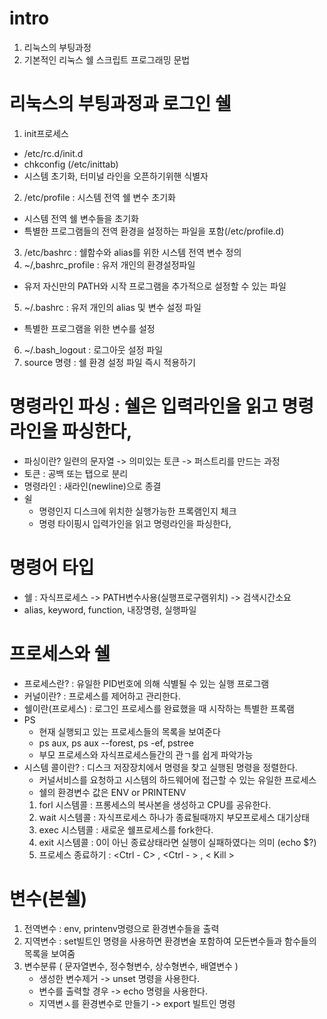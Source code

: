 # intro

1. 리눅스의 부팅과정
2. 기본적인 리눅스 쉘 스크립트 프로그래밍 문법

# 리눅스의 부팅과정과 로그인 쉘

1. init프로세스 

- /etc/rc.d/init.d
- chkconfig (/etc/inittab)
- 시스템 초기화, 터미널 라인을 오픈하기위핸 식별자

2. /etc/profile : 시스템 전역 쉘 변수 초기화

- 시스템 전역 쉘 변수들을 초기화
- 특별한 프로그램들의 전역 환경을 설정하는 파일을 포함(/etc/profile.d)

3. /etc/bashrc : 쉘함수와 alias를 위한 시스템 전역 변수 정의
4. ~/,bashrc_profile : 유저 개인의 환경설정파일

- 유저 자신만의 PATH와 시작 프로그램을 추가적으로 설정할 수 있는 파일

5. ~/.bashrc : 유저 개인의 alias 및 변수 설정 파일

- 특별한 프로그램을 위한 변수를 설정

6. ~/.bash_logout : 로그아웃 설정 파일
7. source 명령 : 쉘 환경 설정 파일 즉시 적용하기

# 명령라인 파싱 : 쉘은 입력라인을 읽고 명령라인을 파싱한다,

- 파싱이란? 일련의 문자열 -> 의미있는 토큰 -> 퍼스트리를 만드는 과정
- 토큰 : 공백 또는 탭으로 분리
- 명령라인 : 새라인(newline)으로 종결
- 쉴 
    - 명령인지 디스크에 위치한 실행가능한 프록램인지 체크
    - 명령 타이핑시 입력가인을 읽고 명령라인을 파싱한다,

# 명령어 타입

- 쉘 : 자식프로세스 -> PATH변수사용(실행프로구램위치) -> 검색시간소요
- alias, keyword, function, 내장명령, 실행파일

# 프로세스와 쉘

- 프로세스란? : 유일한 PID번호에 의해 식별될 수 있는 실행 프로그램
- 커널이란? : 프로세스를 제어하고 관리한다.
- 쉘이란(프로세스) : 로그인 프로세스를 완료했을 때 시작하는 특별한 프록램
- PS 
    - 현재 실행되고 있는 프로세스들의 목록을 보여준다
    - ps aux, ps aux --forest, ps -ef, pstree
    - 부모 프로세스와 자식프로세스들간의 관ㄱ를 쉽게 파악가능
- 시스템 콜이란? : 디스크 저장장치에서 명령을 찾고 실행된 명령을 정렬한다.
    - 커널서비스를 요청하고 시스템의 하드웨어에 접근할 수 있는 유일한 프로세스
    - 쉘의 환경변수 값은 ENV or PRINTENV
    1. forl 시스템콜 : 프롱세스의 복사본을 생성하고 CPU를 공유한다.
    2. wait 시스템콜 : 자식프로세스 하나가 종료될때까지 부모프로세스 대기상태
    3. exec 시스템콜 : 새로운 쉘프로세스를 fork한다.
    4. exit 시스템콜 : 0이 아닌 종료상태라면 실행이 실패하였다는 의미 (echo $?)
    5. 프로세스 종료하기 : <Ctrl - C> , <Ctrl - \> , < Kill >

# 변수(본쉘)

1. 전역변수 : env, printenv명령으로 환경변수들을 출력
2. 지역변수 : set빌트인 명령을 사용하면 환경변술 포함하여 모든변수들과 함수들의 목록을 보여줌
3. 변수분류 ( 문자열변수, 정수형변수, 상수형변수, 배열변수 )
    - 생성한 변수제거 -> unset 명령을 사용한다.
    - 변수를 출력할 경우 -> echo 명령을 사용한다.
    - 지역변ㅅ를 환경변수로 만들기 -> export 빌트인 명령